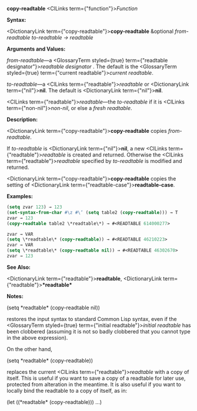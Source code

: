 **copy-readtable** <ClLinks  term={"function"}><i>Function</i></ClLinks> 



**Syntax:** 



<DictionaryLink  term={"copy-readtable"}><b>copy-readtable</b></DictionaryLink> &amp;optional *from-readtable to-readtable → readtable* 



**Arguments and Values:** 



*from-readtable*—a <GlossaryTerm styled={true} term={"readtable designator"}><i>readtable designator</i></GlossaryTerm> . The default is the <GlossaryTerm styled={true} term={"current readtable"}><i>current readtable</i></GlossaryTerm>. 



*to-readtable*—a <ClLinks  term={"readtable"}><i>readtable</i></ClLinks> or <DictionaryLink  term={"nil"}><b>nil</b></DictionaryLink>. The default is <DictionaryLink  term={"nil"}><b>nil</b></DictionaryLink>. 



<ClLinks  term={"readtable"}><i>readtable</i></ClLinks>—the *to-readtable* if it is <ClLinks  term={"non-nil"}><i>non-nil</i></ClLinks>, or else a *fresh readtable*. 



**Description:** 



<DictionaryLink  term={"copy-readtable"}><b>copy-readtable</b></DictionaryLink> copies *from-readtable*. 



If *to-readtable* is <DictionaryLink  term={"nil"}><b>nil</b></DictionaryLink>, a new <ClLinks  term={"readtable"}><i>readtable</i></ClLinks> is created and returned. Otherwise the <ClLinks  term={"readtable"}><i>readtable</i></ClLinks> specified by *to-readtable* is modified and returned. 



<DictionaryLink  term={"copy-readtable"}><b>copy-readtable</b></DictionaryLink> copies the setting of <DictionaryLink  term={"readtable-case"}><b>readtable-case</b></DictionaryLink>. 



**Examples:**
```lisp
(setq zvar 123) → 123 
(set-syntax-from-char #\z #\’ (setq table2 (copy-readtable))) → T 
zvar → 123 
(copy-readtable table2 \*readtable\*) → #<READTABLE 614000277> 

zvar → VAR 
(setq \*readtable\* (copy-readtable)) → #<READTABLE 46210223> 
zvar → VAR 
(setq \*readtable\* (copy-readtable nil)) → #<READTABLE 46302670> 
zvar → 123 
```
**See Also:** 



<DictionaryLink  term={"readtable"}><b>readtable</b></DictionaryLink>, <DictionaryLink  term={"readtable"}><b>\*readtable\*</b></DictionaryLink> 



**Notes:** 



(setq \*readtable\* (copy-readtable nil)) 



restores the input syntax to standard Common Lisp syntax, even if the <GlossaryTerm styled={true} term={"initial readtable"}><i>initial readtable</i></GlossaryTerm> has been clobbered (assuming it is not so badly clobbered that you cannot type in the above expression). 



On the other hand, 



(setq \*readtable\* (copy-readtable)) 



replaces the current <ClLinks  term={"readtable"}><i>readtable</i></ClLinks> with a copy of itself. This is useful if you want to save a copy of a readtable for later use, protected from alteration in the meantime. It is also useful if you want to locally bind the readtable to a copy of itself, as in: 



(let ((\*readtable\* (copy-readtable))) ...) 



